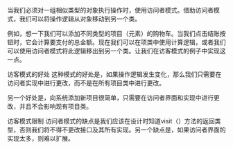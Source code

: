 当我们必须对一组相似类型的对象执行操作时，使用访问者模式。借助访问者模式，我们可以将操作逻辑从对象移动到另一个类。

例如，想一下我们可以添加不同类型的项目（元素）的购物车。当我们点击结账按钮时，它会计算要支付的总金额。现在我们可以在项类中使用计算逻辑，或者我们可以使用访问者模式将此逻辑移出到另一个类。让我们在访客模式的例子中实现这一点。


访客模式的好处
这种模式的好处是，如果操作逻辑发生变化，那么我们只需要在访问者实现中进行更改，而不是在所有项目类中进行更改。

另一个好处是，向系统添加新项目很简单，只需要在访问者界面和实现中进行更改，并且不会影响现有项目类。

访客模式限制
访问者模式的缺点是我们应该在设计时知道visit（）方法的返回类型，否则我们将不得不更改接口及其所有实现。另一个缺点是，如果访问者界面的实现太多，则难以扩展。


